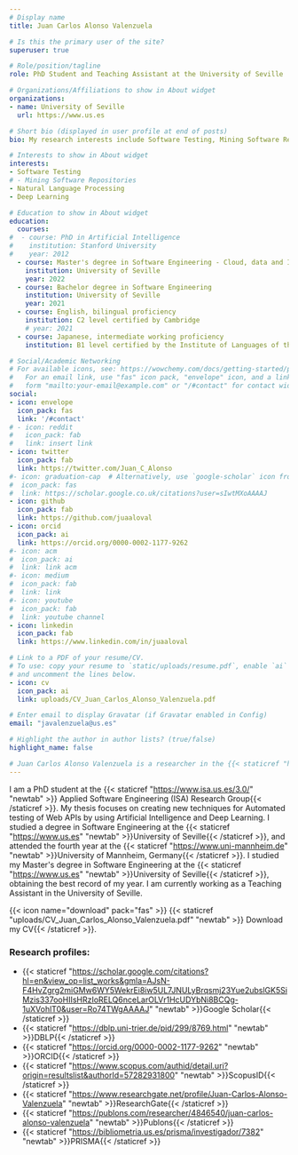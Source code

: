 ```yaml
---
# Display name
title: Juan Carlos Alonso Valenzuela

# Is this the primary user of the site?
superuser: true

# Role/position/tagline
role: PhD Student and Teaching Assistant at the University of Seville

# Organizations/Affiliations to show in About widget
organizations:
- name: University of Seville
  url: https://www.us.es

# Short bio (displayed in user profile at end of posts)
bio: My research interests include Software Testing, Mining Software Repositories and Natural Language Processing.

# Interests to show in About widget
interests:
- Software Testing
# - Mining Software Repositories
- Natural Language Processing
- Deep Learning

# Education to show in About widget
education:
  courses:
#  - course: PhD in Artificial Intelligence
#    institution: Stanford University
#    year: 2012
  - course: Master's degree in Software Engineering - Cloud, data and IT management (Best record of my year)
    institution: University of Seville
    year: 2022
  - course: Bachelor degree in Software Engineering
    institution: University of Seville
    year: 2021
  - course: English, bilingual proficiency
    institution: C2 level certified by Cambridge
    # year: 2021
  - course: Japanese, intermediate working proficiency
    institution: B1 level certified by the Institute of Languages of the University of Seville.

# Social/Academic Networking
# For available icons, see: https://wowchemy.com/docs/getting-started/page-builder/#icons
#   For an email link, use "fas" icon pack, "envelope" icon, and a link in the
#   form "mailto:your-email@example.com" or "/#contact" for contact widget.
social:
- icon: envelope
  icon_pack: fas
  link: '/#contact'
# - icon: reddit
#   icon_pack: fab
#   link: insert link
- icon: twitter
  icon_pack: fab
  link: https://twitter.com/Juan_C_Alonso
#- icon: graduation-cap  # Alternatively, use `google-scholar` icon from `ai` icon pack
#  icon_pack: fas
#  link: https://scholar.google.co.uk/citations?user=sIwtMXoAAAAJ
- icon: github
  icon_pack: fab
  link: https://github.com/juaaloval
- icon: orcid
  icon_pack: ai
  link: https://orcid.org/0000-0002-1177-9262
#- icon: acm
#  icon_pack: ai
#  link: link acm
#- icon: medium
#  icon_pack: fab
#  link: link
#- icon: youtube
#  icon_pack: fab
#  link: youtube channel
- icon: linkedin
  icon_pack: fab
  link: https://www.linkedin.com/in/juaaloval

# Link to a PDF of your resume/CV.
# To use: copy your resume to `static/uploads/resume.pdf`, enable `ai` icons in `params.toml`, 
# and uncomment the lines below.
- icon: cv
  icon_pack: ai
  link: uploads/CV_Juan_Carlos_Alonso_Valenzuela.pdf

# Enter email to display Gravatar (if Gravatar enabled in Config)
email: "javalenzuela@us.es"

# Highlight the author in author lists? (true/false)
highlight_name: false

# Juan Carlos Alonso Valenzuela is a researcher in the {{< staticref "https://www.isa.us.es/3.0/" "newtab" >}}Applied Software Engineering (ISA) Research Group{{< /staticref >}}. He studied a degree in Software Engineering at the {{< staticref "https://www.us.es" "newtab" >}}University of Seville{{< /staticref >}}, and attended the fourth year at the {{< staticref "https://www.uni-mannheim.de" "newtab" >}}University of Mannheim, Germany.{{< /staticref >}}
---
```



I am a PhD student at the {{< staticref "https://www.isa.us.es/3.0/" "newtab" >}} Applied Software Engineering (ISA) Research Group{{< /staticref >}}. My thesis focuses on creating new techniques for Automated testing of Web APIs by using Artificial Intelligence and Deep Learning. I studied a degree in Software Engineering at the {{< staticref "https://www.us.es" "newtab" >}}University of Seville{{< /staticref >}}, and attended the fourth year at the {{< staticref "https://www.uni-mannheim.de" "newtab" >}}University of Mannheim, Germany{{< /staticref >}}. I studied my Master's degree in Software Engineering at the {{< staticref "https://www.us.es" "newtab" >}}University of Seville{{< /staticref >}}, obtaining the best record of my year. I am currently working as a Teaching Assistant in the University of Seville.

{{< icon name="download" pack="fas" >}} {{< staticref "uploads/CV_Juan_Carlos_Alonso_Valenzuela.pdf" "newtab" >}} Download my CV{{< /staticref >}}.


### Research profiles:
- {{< staticref "https://scholar.google.com/citations?hl=en&view_op=list_works&gmla=AJsN-F4HvZgrg2miGMw6WY5WekrEi8iw5UL7JNULyBrqsmj23Yue2ubslGK5SiMzis337ooHIIsHRzIoRELQ6nceLarOLVr1HcUDYbNi8BCQg-1uXVohlT0&user=Ro74TWgAAAAJ" "newtab" >}}Google Scholar{{< /staticref >}}
- {{< staticref "https://dblp.uni-trier.de/pid/299/8769.html" "newtab" >}}DBLP{{< /staticref >}}
- {{< staticref "https://orcid.org/0000-0002-1177-9262" "newtab" >}}ORCID{{< /staticref >}}
- {{< staticref "https://www.scopus.com/authid/detail.uri?origin=resultslist&authorId=57282931800" "newtab" >}}ScopusID{{< /staticref >}}
- {{< staticref "https://www.researchgate.net/profile/Juan-Carlos-Alonso-Valenzuela" "newtab" >}}ResearchGate{{< /staticref >}}
- {{< staticref "https://publons.com/researcher/4846540/juan-carlos-alonso-valenzuela" "newtab" >}}Publons{{< /staticref >}}
- {{< staticref "https://bibliometria.us.es/prisma/investigador/7382" "newtab" >}}PRISMA{{< /staticref >}}
